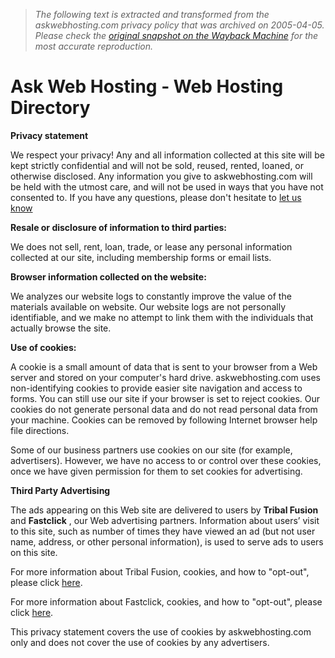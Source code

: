 > *The following text is extracted and transformed from the askwebhosting.com privacy policy that was archived on 2005-04-05. Please check the [original snapshot on the Wayback Machine](https://web.archive.org/web/20050405192416id_/http%3A//www.askwebhosting.com/privacy.php) for the most accurate reproduction.*

# Ask Web Hosting - Web Hosting Directory

**Privacy statement**

We respect your privacy! Any and all information collected at this site will be kept strictly confidential and will not be sold, reused, rented, loaned, or otherwise disclosed. Any information you give to askwebhosting.com will be held with the utmost care, and will not be used in ways that you have not consented to. If you have any questions, please don't hesitate to [let us know](mailto:privacy@askwebhosting.com)

 **Resale or disclosure of information to third parties:**

We does not sell, rent, loan, trade, or lease any personal information collected at our site, including membership forms or email lists. 

**Browser information collected on the website:**

We analyzes our website logs to constantly improve the value of the materials available on website. Our website logs are not personally identifiable, and we make no attempt to link them with the individuals that actually browse the site. 

**Use of cookies:**

A cookie is a small amount of data that is sent to your browser from a Web server and stored on your computer's hard drive. askwebhosting.com uses non-identifying cookies to provide easier site navigation and access to forms. You can still use our site if your browser is set to reject cookies. Our cookies do not generate personal data and do not read personal data from your machine. Cookies can be removed by following Internet browser help file directions. 

Some of our business partners use cookies on our site (for example, advertisers). However, we have no access to or control over these cookies, once we have given permission for them to set cookies for advertising. 

**Third Party Advertising**

The ads appearing on this Web site are delivered to users by **Tribal Fusion** and **Fastclick** , our Web advertising partners. Information about users’ visit to this site, such as number of times they have viewed an ad (but not user name, address, or other personal information), is used to serve ads to users on this site. 

For more information about Tribal Fusion, cookies, and how to "opt-out", please click [here](http://www.tribalfusion.com/www/about/privacy.html). 

For more information about Fastclick, cookies, and how to "opt-out", please click [here](http://www.fastclick.com/about/privacy.html). 

This privacy statement covers the use of cookies by askwebhosting.com only and does not cover the use of cookies by any advertisers. 
